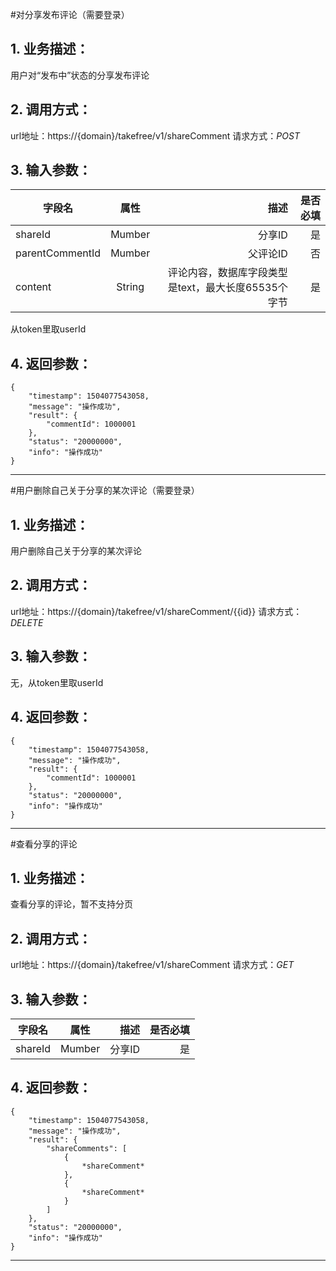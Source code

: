 #对分享发布评论（需要登录）
## 1. 业务描述：
用户对“发布中”状态的分享发布评论

## 2. 调用方式：
url地址：https://{domain}/takefree/v1/shareComment
请求方式：*POST*

## 3. 输入参数：
|字段名|属性|描述|是否必填|
|---------|:------:|------:|------------:|
|shareId|Mumber|分享ID|是|
|parentCommentId|Mumber|父评论ID|否|
|content|String|评论内容，数据库字段类型是text，最大长度65535个字节|是|
从token里取userId

## 4. 返回参数：
```
{
    "timestamp": 1504077543058,
    "message": "操作成功",
    "result": {
        "commentId": 1000001
    },
    "status": "20000000",
    "info": "操作成功"
}
```
***

#用户删除自己关于分享的某次评论（需要登录）
## 1. 业务描述：
用户删除自己关于分享的某次评论

## 2. 调用方式：
url地址：https://{domain}/takefree/v1/shareComment/{{id}}
请求方式：*DELETE*

## 3. 输入参数：
无，从token里取userId

## 4. 返回参数：
```
{
    "timestamp": 1504077543058,
    "message": "操作成功",
    "result": {
        "commentId": 1000001
    },
    "status": "20000000",
    "info": "操作成功"
}
```
***

#查看分享的评论
## 1. 业务描述：
查看分享的评论，暂不支持分页

## 2. 调用方式：
url地址：https://{domain}/takefree/v1/shareComment
请求方式：*GET*

## 3. 输入参数：
|字段名|属性|描述|是否必填|
|---------|:------:|------:|------------:|
|shareId|Mumber|分享ID|是|

## 4. 返回参数：
```
{
    "timestamp": 1504077543058,
    "message": "操作成功",
    "result": {
        "shareComments": [
            {
                *shareComment*
            },
            {
                *shareComment*
            }
        ]
    },
    "status": "20000000",
    "info": "操作成功"
}
```
***
